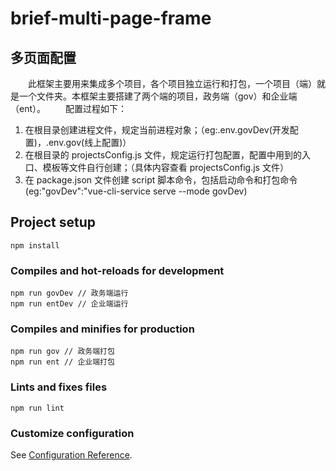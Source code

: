 # brief-multi-page-frame

## 多页面配置
　　此框架主要用来集成多个项目，各个项目独立运行和打包，一个项目（端）就是一个文件夹。本框架主要搭建了两个端的项目，政务端（gov）和企业端（ent）。
　　配置过程如下：
1. 在根目录创建进程文件，规定当前进程对象；（eg:.env.govDev(开发配置)，.env.gov(线上配置)）
2. 在根目录的 projectsConfig.js 文件，规定运行打包配置，配置中用到的入口、模板等文件自行创建；（具体内容查看 projectsConfig.js 文件）
3. 在 package.json 文件创建 script 脚本命令，包括启动命令和打包命令 (eg:"govDev":"vue-cli-service serve --mode govDev)

## Project setup
```
npm install
```

### Compiles and hot-reloads for development
```
npm run govDev // 政务端运行
npm run entDev // 企业端运行
```

### Compiles and minifies for production
```
npm run gov // 政务端打包
npm run ent // 企业端打包
```

### Lints and fixes files
```
npm run lint
```

### Customize configuration
See [Configuration Reference](https://cli.vuejs.org/config/).
